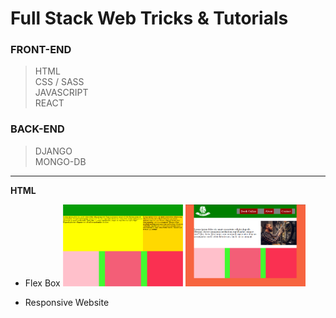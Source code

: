 # Full Stack Web Tricks & Tutorials
### FRONT-END
>   HTML  
>   CSS  / SASS  
>   JAVASCRIPT  
>   REACT

### BACK-END
> DJANGO  
> MONGO-DB
---------------
**HTML**
 - Flex Box
 <img src = "FLEXBOX/1/1.PNG" width = "40%" height = "40%">   <img src = "FLEXBOX/2/2.PNG" width = "40%" height = "40%">
 
 - Responsive Website
